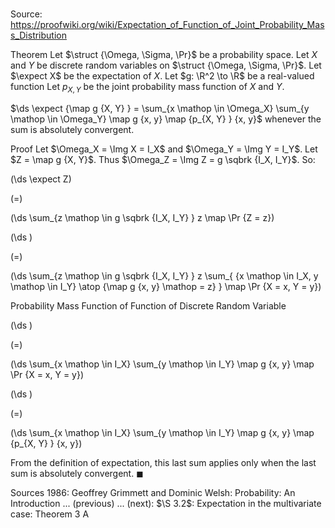 # 

Source: https://proofwiki.org/wiki/Expectation_of_Function_of_Joint_Probability_Mass_Distribution

Theorem
Let $\struct {\Omega, \Sigma, \Pr}$ be a probability space.
Let $X$ and $Y$ be discrete random variables on $\struct {\Omega, \Sigma, \Pr}$.
Let $\expect X$ be the expectation of $X$.
Let $g: \R^2 \to \R$ be a real-valued function
Let $p_{X, Y}$ be the joint probability mass function of $X$ and $Y$.


$\ds \expect {\map g {X, Y} } = \sum_{x \mathop \in \Omega_X} \sum_{y \mathop \in \Omega_Y} \map g {x, y} \map {p_{X, Y} } {x, y}$
whenever the sum is absolutely convergent.


Proof
Let $\Omega_X = \Img X = I_X$ and $\Omega_Y = \Img Y = I_Y$.
Let $Z = \map g {X, Y}$.
Thus $\Omega_Z = \Img Z = g \sqbrk {I_X, I_Y}$.
So:














\(\ds \expect Z\)

\(=\)







\(\ds \sum_{z \mathop \in g \sqbrk {I_X, I_Y} } z \map \Pr {Z = z}\)




















\(\ds \)

\(=\)







\(\ds \sum_{z \mathop \in g \sqbrk {I_X, I_Y} } z \sum_{ {x \mathop \in I_X, y \mathop \in I_Y} \atop {\map g {x, y} \mathop = z} } \map \Pr {X = x, Y = y}\)





Probability Mass Function of Function of Discrete Random Variable














\(\ds \)

\(=\)







\(\ds \sum_{x \mathop \in I_X} \sum_{y \mathop \in I_Y} \map g {x, y} \map \Pr {X = x, Y = y}\)




















\(\ds \)

\(=\)







\(\ds \sum_{x \mathop \in I_X} \sum_{y \mathop \in I_Y} \map g {x, y} \map {p_{X, Y} } {x, y}\)









From the definition of expectation, this last sum applies only when the last sum is absolutely convergent.
$\blacksquare$


Sources
1986: Geoffrey Grimmett and Dominic Welsh: Probability: An Introduction ... (previous) ... (next): $\S 3.2$: Expectation in the multivariate case: Theorem $3 \ \text{A}$




